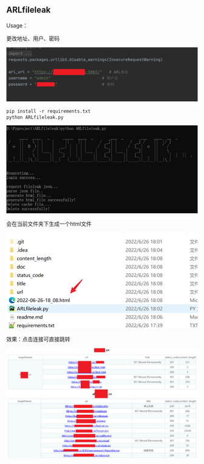 ## ARLfileleak

Usage：

更改地址、用户、密码

![image-20220626180604442](./doc/image-20220626180604442.png)



```
pip install -r requirements.txt
python ARLfileleak.py
```



![image-20220626180826637](./doc/image-20220626180826637.png)



会在当前文件夹下生成一个html文件

![image-20220626180919677](./doc/image-20220626180919677.png)



效果：点击连接可直接跳转

![image-20220626181150705](./doc/image-20220626181150705.png)